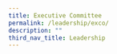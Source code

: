 ```yaml
---
title: Executive Committee
permalink: /leadership/exco/
description: ""
third_nav_title: Leadership
---
```


